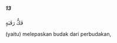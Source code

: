 ##### 13

<span class="ayah">فَكُّ رَقَبَةٍ</span>

<span class="ayah_translation">(yaitu) melepaskan budak dari perbudakan,</span>
